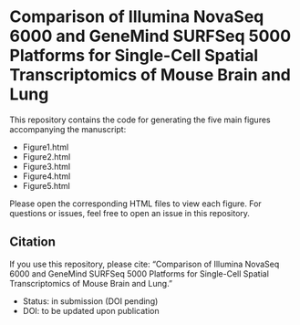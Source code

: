 # Comparison of Illumina NovaSeq 6000 and GeneMind SURFSeq 5000 Platforms for Single-Cell Spatial Transcriptomics of Mouse Brain and Lung

This repository contains the code for generating the five main figures accompanying the manuscript:

- Figure1.html
- Figure2.html
- Figure3.html
- Figure4.html
- Figure5.html

Please open the corresponding HTML files to view each figure. For questions or issues, feel free to open an issue in this repository.

## Citation

If you use this repository, please cite:
“Comparison of Illumina NovaSeq 6000 and GeneMind SURFSeq 5000 Platforms for Single-Cell Spatial Transcriptomics of Mouse Brain and Lung.”

- Status: in submission (DOI pending)
- DOI: to be updated upon publication
